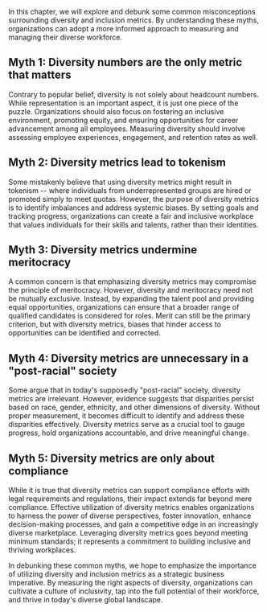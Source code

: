 
In this chapter, we will explore and debunk some common misconceptions surrounding diversity and inclusion metrics. By understanding these myths, organizations can adopt a more informed approach to measuring and managing their diverse workforce.

Myth 1: Diversity numbers are the only metric that matters
----------------------------------------------------------

Contrary to popular belief, diversity is not solely about headcount numbers. While representation is an important aspect, it is just one piece of the puzzle. Organizations should also focus on fostering an inclusive environment, promoting equity, and ensuring opportunities for career advancement among all employees. Measuring diversity should involve assessing employee experiences, engagement, and retention rates as well.

Myth 2: Diversity metrics lead to tokenism
------------------------------------------

Some mistakenly believe that using diversity metrics might result in tokenism -- where individuals from underrepresented groups are hired or promoted simply to meet quotas. However, the purpose of diversity metrics is to identify imbalances and address systemic biases. By setting goals and tracking progress, organizations can create a fair and inclusive workplace that values individuals for their skills and talents, rather than their identities.

Myth 3: Diversity metrics undermine meritocracy
-----------------------------------------------

A common concern is that emphasizing diversity metrics may compromise the principle of meritocracy. However, diversity and meritocracy need not be mutually exclusive. Instead, by expanding the talent pool and providing equal opportunities, organizations can ensure that a broader range of qualified candidates is considered for roles. Merit can still be the primary criterion, but with diversity metrics, biases that hinder access to opportunities can be identified and corrected.

Myth 4: Diversity metrics are unnecessary in a "post-racial" society
--------------------------------------------------------------------

Some argue that in today's supposedly "post-racial" society, diversity metrics are irrelevant. However, evidence suggests that disparities persist based on race, gender, ethnicity, and other dimensions of diversity. Without proper measurement, it becomes difficult to identify and address these disparities effectively. Diversity metrics serve as a crucial tool to gauge progress, hold organizations accountable, and drive meaningful change.

Myth 5: Diversity metrics are only about compliance
---------------------------------------------------

While it is true that diversity metrics can support compliance efforts with legal requirements and regulations, their impact extends far beyond mere compliance. Effective utilization of diversity metrics enables organizations to harness the power of diverse perspectives, foster innovation, enhance decision-making processes, and gain a competitive edge in an increasingly diverse marketplace. Leveraging diversity metrics goes beyond meeting minimum standards; it represents a commitment to building inclusive and thriving workplaces.

In debunking these common myths, we hope to emphasize the importance of utilizing diversity and inclusion metrics as a strategic business imperative. By measuring the right aspects of diversity, organizations can cultivate a culture of inclusivity, tap into the full potential of their workforce, and thrive in today's diverse global landscape.
